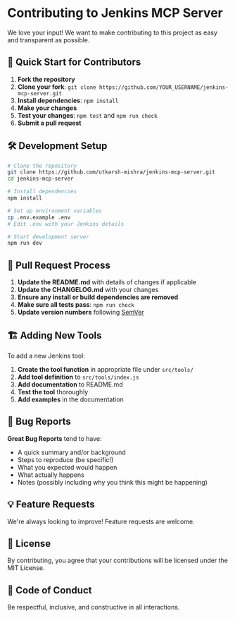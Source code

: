 # Contributing to Jenkins MCP Server

We love your input! We want to make contributing to this project as easy and transparent as possible.

## 🚀 Quick Start for Contributors

1. **Fork the repository**
2. **Clone your fork**: `git clone https://github.com/YOUR_USERNAME/jenkins-mcp-server.git`
3. **Install dependencies**: `npm install`
4. **Make your changes**
5. **Test your changes**: `npm test` and `npm run check`
6. **Submit a pull request**

## 🛠️ Development Setup

```bash
# Clone the repository
git clone https://github.com/utkarsh-mishra/jenkins-mcp-server.git
cd jenkins-mcp-server

# Install dependencies
npm install

# Set up environment variables
cp .env.example .env
# Edit .env with your Jenkins details

# Start development server
npm run dev
```

## 📝 Pull Request Process

1. **Update the README.md** with details of changes if applicable
2. **Update the CHANGELOG.md** with your changes
3. **Ensure any install or build dependencies are removed**
4. **Make sure all tests pass**: `npm run check`
5. **Update version numbers** following [SemVer](http://semver.org/)

## 🏗️ Adding New Tools

To add a new Jenkins tool:

1. **Create the tool function** in appropriate file under `src/tools/`
2. **Add tool definition** to `src/tools/index.js`
3. **Add documentation** to README.md
4. **Test the tool** thoroughly
5. **Add examples** in the documentation

## 🐛 Bug Reports

**Great Bug Reports** tend to have:

-   A quick summary and/or background
-   Steps to reproduce (be specific!)
-   What you expected would happen
-   What actually happens
-   Notes (possibly including why you think this might be happening)

## 💡 Feature Requests

We're always looking to improve! Feature requests are welcome.

## 📄 License

By contributing, you agree that your contributions will be licensed under the MIT License.

## 🤝 Code of Conduct

Be respectful, inclusive, and constructive in all interactions.
